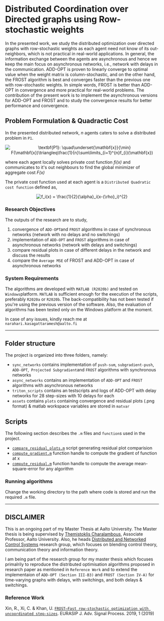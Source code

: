 # Distributed Coordination over Directed graphs using Row-stochastic weights

In the presented work, we study the distributed optimization over directed graphs with row-stochastic weights as each agent need not know of its out-neighbors, which is not practical in real-world applications.  In general,  the information exchange between the agents are asynchronous and hence we keep the main focus on asynchronous networks, i.e., network with delays in the communication. ADD-OPT is proven to linearly converge to optimal value when the weight matrix is column-stochastic, and on the other hand, the FROST algorithm is best and converges faster than the previous one with row-stochastic weights.  In simple words, FROST is better than ADD-OPT in convergence and more practical for real-world problems.  The contribution of the present work is to implement the asynchronous versions for ADD-OPT and FROST and to study the convergence results for better performance and convergence.

## Problem Formulation & Quadractic Cost

In the presented distributed network, *n* agents caters to solve a distributed problem in `P1`.

<p align="center"">
  <img src="https://latex.codecogs.com/gif.latex?\textbf{P1}:&space;\quad\underset{\mathbf{x}}{\min}&space;F(\mathbf{x})\triangleq\frac{1}{n}\sum\limits_{i=1}^{n}f_{i}(\mathbf{x})" title="\textbf{P1}: \quad\underset{\mathbf{x}}{\min} F(\mathbf{x})\triangleq\frac{1}{n}\sum\limits_{i=1}^{n}f_{i}(\mathbf{x})" />
</p>

where each agent locally solves private cost function *fi(x)* and communicates to it's out neighbours to find the global minimizer of aggregate cost *F(x)*

The private cost function used at each agent is a `Distributed Quadratic cost function` defined as,

<p align="center"">
  <img src="https://latex.codecogs.com/gif.latex?f_i(x)&space;=&space;\frac{1}{2}{\alpha}_i(x-{\rho}_i)^{2}" title="f_i(x) = \frac{1}{2}{\alpha}_i(x-{\rho}_i)^{2}" />
</p>

### Research Objectives

The outputs of the research are to study,
1. convergence of `ADD-OPT`and `FROST` algorithms in case of synchronous networks (network with no delays and no switchings)
2. implementation of `ADD-OPT` and `FROST` algorithms in case of asynchronous networks (network with delays and switchings)
3. compare residual plots in case of different delays in the network and discuss the results
3. compare the `Average MSE` of FROST and ADD-OPT in case of asynchronous networks

### System Requirements

The algorithms are developed with `MATLAB (R2020b)` and tested on `Windows`platform. `MATLAB` is sufficient enough for the execution of the scripts, preferably `R2020a` or `R2020b`.  The back-compatibility has not been tested if you're using the previous version of the software.  Also, the evaluation of algorithms has been tested only on the Windows platform at the moment.  

In case of any issues, kindly reach me at `narahari.kasagattaramesh@aalto.fi`




-------------------------------------------------------------------------------------------------------------------------------------------------------------------------
## Folder structure

The project is organized into three folders, namely:

* `sync_networks` contains implementation of `push-sum`, `subgradient-push`, `ADD-OPT`,` Projected Subgradient`and `FROST` algorithms with synchronous networks
* `async_networks` contains an implementation of `ADD-OPT` and `FROST` algorithms with asynchronous networks
* `triton_scripts` contains an testscripts and logs of ADD-OPT with delay networks for 28 step-sizes with 10 delays for each
* `assets` contains `plots` containing convergence and residual plots (.png format) & matlab workspace variables are stored in `matvar`

## Scripts

The following section describes the `.m` files and `function`s used in the project.

* [`compare_residual_plots.m`](compare_residual_plots) script generating residual plot comparision
* [`compute_gradient.m`](compute_gradient) function handle to compute the gradient of function at x
* [`compute_residual.m`](compute_residual) function handle to compute the average mean-square-error for any algorithm

### Running algorithms

Change the working directory to the path where code is stored and run the required `.m` file.




-------------------------------------------------------------------------------------------------------------------------------------------------------------------------
## DISCLAIMER
This is an ongoing part of my Master Thesis at Aalto University.  The Master thesis is being supervised by [Themistoklis Charalambous](https://themistoklis.org/), Associate Professor, Aalto University.  Also, he heads [Distributed and Networked Control Systems](https://www.aalto.fi/en/department-of-electrical-engineering-and-automation/distributed-and-networked-control-systems) research group, which focuses on blending control theory, communication theory and information theory.  

I am being part of the research group for my master thesis which focuses primalrily to reproduce the distributed optimisation algorithms proposed in research paper as mentioned in `Reference Work` and to extend the implementaion of `ADD-OPT (Section III-B3)` and `FROST (Section IV-A)` for time-varying graphs with delays, with switchings, and both delays & switchings.

### Reference Work

Xin, R., Xi, C. & Khan, U. [`FROST—Fast row-stochastic optimization with uncoordinated step-sizes`](https://doi.org/10.1186/s13634-018-0596-y). EURASIP J. Adv. Signal Process. 2019, 1 (2019)